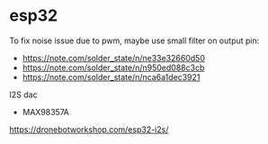 # esp32

To fix noise issue due to pwm, maybe use small filter on output pin:

- https://note.com/solder_state/n/ne33e32660d50
- https://note.com/solder_state/n/n950ed088c3cb
- https://note.com/solder_state/n/nca6a1dec3921

I2S dac

- MAX98357A

https://dronebotworkshop.com/esp32-i2s/
